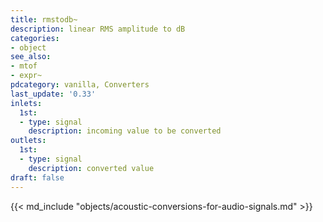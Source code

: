 ```yaml
---
title: rmstodb~
description: linear RMS amplitude to dB
categories:
- object
see_also:
- mtof
- expr~
pdcategory: vanilla, Converters
last_update: '0.33'
inlets:
  1st:
  - type: signal
    description: incoming value to be converted
outlets:
  1st:
  - type: signal
    description: converted value
draft: false
---
```

{{< md_include "objects/acoustic-conversions-for-audio-signals.md" >}}
